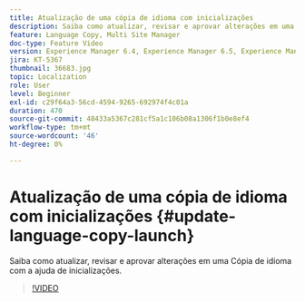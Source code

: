 ```yaml
---
title: Atualização de uma cópia de idioma com inicializações
description: Saiba como atualizar, revisar e aprovar alterações em uma Cópia de idioma com a ajuda de inicializações.
feature: Language Copy, Multi Site Manager
doc-type: Feature Video
version: Experience Manager 6.4, Experience Manager 6.5, Experience Manager as a Cloud Service
jira: KT-5367
thumbnail: 36683.jpg
topic: Localization
role: User
level: Beginner
exl-id: c29f64a3-56cd-4594-9265-692974f4c01a
duration: 470
source-git-commit: 48433a5367c281cf5a1c106b08a1306f1b0e8ef4
workflow-type: tm+mt
source-wordcount: '46'
ht-degree: 0%

---
```


# Atualização de uma cópia de idioma com inicializações {#update-language-copy-launch}

Saiba como atualizar, revisar e aprovar alterações em uma Cópia de idioma com a ajuda de inicializações.

>[!VIDEO](https://video.tv.adobe.com/v/36683?quality=12&learn=on)

